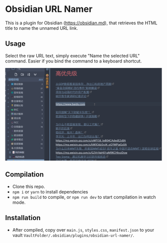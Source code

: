 # Obsidian URL Namer

This is a plugin for Obsidian (https://obsidian.md), that retrieves the HTML title to name the unnamed URL link.

## Usage

Select the raw URL text, simply execute "Name the selected URL" command.
Easier if you bind the command to a keyboard shortcut.

![demo](demo.gif)

## Compilation

- Clone this repo.
- `npm i` or `yarn` to install dependencies
- `npm run build` to compile, or `npm run dev` to start compilation in watch mode.

## Installation

- After compiled, copy over `main.js`, `styles.css`, `manifest.json` to your vault `VaultFolder/.obsidian/plugins/obsidian-url-namer/`.
